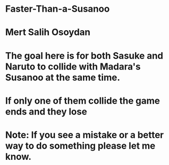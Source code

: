 # Faster-Than-a-Susanoo
# Mert Salih Osoydan
# The goal here is for both Sasuke and Naruto to collide with Madara's Susanoo at the same time.
# If only one of them collide the game ends and they lose

# Note: If you see a mistake or a better way to do something please let me know.
